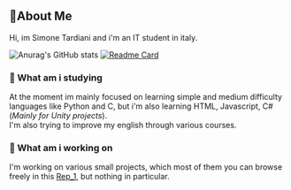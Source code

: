 ## 👋About Me

Hi, im Simone Tardiani and i'm an IT student in italy.

![Anurag's GitHub stats](https://github-readme-stats.vercel.app/api?username=captniz&show_icons=true&bg_color=30,FF3F21,FA205B&title_color=fff&text_color=fff&icon_color=fff)
[![Readme Card](https://github-readme-stats.vercel.app/api/pin/?username=captniz&repo=rep_1&show_icons=true&bg_color=30,FF3F21,FA205B&title_color=fff&text_color=fff&icon_color=fff)](https://github.com/anuraghazra/github-readme-stats)

### 📝 What am i studying

At the moment im mainly focused on learning simple and medium difficulty languages like Python and C, but i'm also learning HTML, Javascript, C# (_Mainly for Unity projects_).  
I'm also trying to improve my english through various courses.

### 💼 What am i working on

I'm working on various small projects, which most of them you can browse freely in this [Rep_1](https://github.com/Captniz/Rep_1), but nothing in particular.

